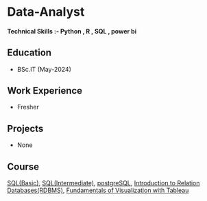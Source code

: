 # Data-Analyst
#### Technical Skills :- Python , R , SQL , power bi 
## Education 
- BSc.IT (May-2024)

## Work Experience 
- Fresher

## Projects
- None

## Course 
   [SQL(Basic)](https://www.hackerrank.com/certificates/2034dd061c66),
   [SQL(Intermediate)](https://www.hackerrank.com/certificates/15d3cf9f4f04),
   [postgreSQL](https://www.coursera.org/account/accomplishments/verify/4A7EMK9XCLJH?utm_source%3Dandroid%26utm_medium%3Dcertificate%26utm_content%3Dcert_image%26utm_campaign%3Dsharing_cta%26utm_product%3Dcourse),
   [Introduction to Relation Databases(RDBMS)](https://www.coursera.org/account/accomplishments/verify/DKFJUVD2SJDJ),
   [Fundamentals of Visualization with Tableau](https://www.coursera.org/account/accomplishments/verify/3V9DH3QNHC6B)
 
  

